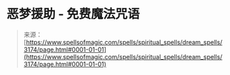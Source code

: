 <!--yml

category: 未分类

date: 2024-06-12 18:37:00

-->

# 恶梦援助 - 免费魔法咒语

> 来源：[https://www.spellsofmagic.com/spells/spiritual_spells/dream_spells/3174/page.html#0001-01-01](https://www.spellsofmagic.com/spells/spiritual_spells/dream_spells/3174/page.html#0001-01-01)
